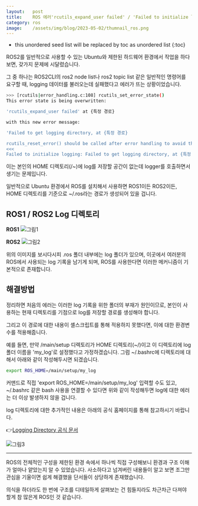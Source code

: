 ```yaml
---
layout:   post
title:    ROS 에러'rcutils_expand_user failed' / 'Failed to initialize logging Failed to get logging directory'
category: ros
image:    /assets/img/blog/2023-05-02/thumnail_ros.png
---
```


* this unordered seed list will be replaced by toc as unordered list
{:toc}

ROS2를 일반적으로 사용할 수 있는 Ubuntu와 제한된 하드웨어 환경에서 작업을 하다 보면, 갖가지 문제에 시달렸습니다.

그 중 하나는 ROS2CLI의 ros2 node list나 ros2 topic list 같은 일반적인 명령어를 요구할 때, logging 데이터를 불러오는데 실패했다고 에러가 뜨는 상황이었습니다.

~~~bash
>>> [rcutils|error_handling.c:108] rcutils_set_error_state()
This error state is being overwritten:

'rcutils_expand_user failed' at {특정 경로}

with this new error message:

'Failed to get logging directory, at {특정 경로}

rcutils_reset_error() should be called after error handling to avoid this.
<<<
Failed to initialize logging: Failed to get logging directory, at {특정 경로}
~~~

이는 본인의 HOME 디렉토리(/~)에 log를 저장할 공간이 없는데 logger를 호출하면서 생기는 문제입니다.

일반적으로 Ubuntu 환경에서 ROS를 설치해서 사용하면 ROS1이든 ROS2이든, HOME 디렉토리를 기준으로 ~/.ros라는 경로가 생성되어 있을 겁니다.

## ROS1 / ROS2 Log 디렉토리

**ROS1**
![그림1](https://github.com/BGAB0322/bgab.github.io/blob/main/assets/img/blog/2023-05-02/ros2_logging_error_1.png?raw=true)

**ROS2**
![그림2](https://github.com/BGAB0322/bgab.github.io/blob/main/assets/img/blog/2023-05-02/ros2_logging_error_2.png?raw=true)

위의 이미지를 보시다시피 .ros 폴더 내부에는 log 폴더가 있으며, 이곳에서 여러분의 ROS에서 사용되는 log 기록을 남기게 되며, ROS를 사용한다면 이러한 메커니즘이 기본적으로 존재합니다.


## 해결방법
정리하면 처음의 에러는 이러한 log 기록을 위한 폴더의 부재가 원인이므로, 본인이 사용하는 현재 디렉토리를 기점으로 log를 저장할 경로를 생성해야 합니다.

그리고 이 경로에 대한 내용이 셸스크립트를 통해 적용하지 못했다면, 이에 대한 환경변수를 적용해줍니다. 

예를 들면, 만약 /main/setup 디렉토리가 HOME 디렉토리(~/)이고 이 디렉토리에 log 폴더 이름을 'my_log'로 설정했다고 가정하겠습니다. 그럼 ~/.bashrc에 디렉토리에 대해서 아래와 같이 작성해두시면 되겠습니다.

~~~bash
export ROS_HOME=/main/setup/my_log
~~~

커맨드로 직접 'export ROS_HOME=/main/setup/my_log' 입력할 수도 있고, ~/.bashrc 같은 bash 사용을 연결할 수 있다면 위와 같이 작성해두면 log에 대한 에러는 더 이상 발생하지 않을 겁니다.

log 디렉토리에 대한 추가적인 내용은 아래의 공식 홈페이지를 통해 참고하시기 바랍니다.

👉[Logging Directory 공식 문서](https://docs.ros.org/en/foxy/Tutorials/Demos/Logging-and-logger-configuration.html#id9)

![그림3](https://github.com/BGAB0322/bgab.github.io/blob/main/assets/img/blog/2023-05-02/ros2_logging_error_3.png?raw=true)

---
ROS의 전체적인 구성을 제한된 환경 속에서 하나씩 직접 구성해보니 환경과 구조 이해가 얼마나 얕았는지 알 수 있었습니다. 사소하다고 넘겨버린 내용들이 알고 보면 조그만 관심을 기울이면 쉽게 해결했을 단서들이 상당하게 존재했습니다. 

의식을 하더라도 한 번에 구조를 디테일하게 살펴보는 건 힘들지라도 차근차근 다져야 할게 참 많은게 ROS인 것 같습니다.